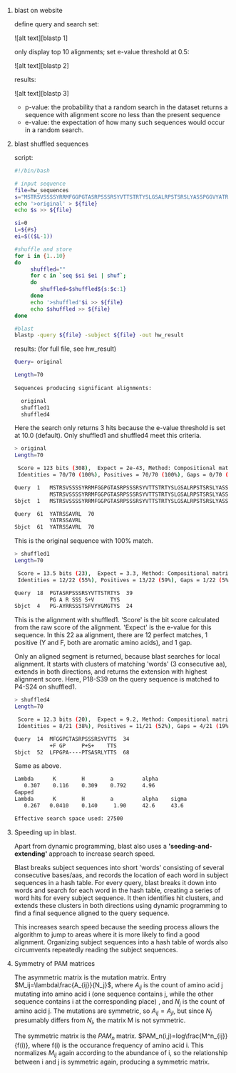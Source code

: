 1. blast on website
   
   define query and search set:
   
   ![alt text][blastp 1]
   
   only display top 10 alignments; set e-value threshold at 0.5:
   
   ![alt text][blastp 2]
   
   results:
   
   ![alt text][blastp 3]
   
   * p-value: the probability that a random search in the dataset returns a sequence with alignment score no less than the present sequence
   * e-value: the expectation of how many such sequences would occur in a random search.
   
2. blast shuffled sequences
   
   script:
   
   ```bash
   #!/bin/bash
   
   # input sequence
   file=hw_sequences
   s="MSTRSVSSSSYRRMFGGPGTASRPSSSRSYVTTSTRTYSLGSALRPSTSRSLYASSPGGVYATRSSAVRL"
   echo '>original' > ${file}
   echo $s >> ${file}
   
   si=0
   L=${#s}
   ei=$(($L-1))
   
   #shuffle and store
   for i in {1..10}
   do
        shuffled=""
        for c in `seq $si $ei | shuf`;
        do
           shuffled=$shuffled${s:$c:1}
        done
        echo '>shuffled'$i >> ${file}
        echo $shuffled >> ${file}
   done
   
   #blast
   blastp -query ${file} -subject ${file} -out hw_result
   ```
   
   results: (for full file, see hw_result)
   
   ```bash
   Query= original

   Length=70
                                                                         Score     E
   Sequences producing significant alignments:                          (Bits)  Value

     original                                                            123     2e-43
     shuffled1                                                           13.5    3.3
     shuffled4                                                           12.3    9.2

   ```
   
   Here the search only returns 3 hits because the e-value threshold is set at 10.0 (default). Only shuffled1 and shuffled4 meet this criteria.
   
   ```bash
   > original
   Length=70

    Score = 123 bits (308),  Expect = 2e-43, Method: Compositional matrix adjust.
    Identities = 70/70 (100%), Positives = 70/70 (100%), Gaps = 0/70 (0%)

   Query  1   MSTRSVSSSSYRRMFGGPGTASRPSSSRSYVTTSTRTYSLGSALRPSTSRSLYASSPGGV  60
              MSTRSVSSSSYRRMFGGPGTASRPSSSRSYVTTSTRTYSLGSALRPSTSRSLYASSPGGV
   Sbjct  1   MSTRSVSSSSYRRMFGGPGTASRPSSSRSYVTTSTRTYSLGSALRPSTSRSLYASSPGGV  60

   Query  61  YATRSSAVRL  70
              YATRSSAVRL
   Sbjct  61  YATRSSAVRL  70
   ```
   
   This is the original sequence with 100% match.
   
   ```bash
   > shuffled1
   Length=70

    Score = 13.5 bits (23),  Expect = 3.3, Method: Compositional matrix adjust.
    Identities = 12/22 (55%), Positives = 13/22 (59%), Gaps = 1/22 (5%)

   Query  18  PGTASRPSSSRSYVTTSTRTYS  39
              PG A R SSS S+V     TYS
   Sbjct  4   PG-AYRRSSSTSFVYYGMGTYS  24
   ```
   
   This is the alignment with shuffled1. 'Score' is the bit score calculated from the raw score of the alignment. 'Expect' is the e-value for this sequence. In this 22 aa alignment, there are 12 perfect matches, 1 positive (Y and F, both are aromatic amino acids), and 1 gap. 
   
   Only an aligned segment is returned, because blast searches for local alignment. It starts with clusters of matching 'words' (3 consecutive aa), extends in both directions, and returns the extension with highest alignment score. Here, P18-S39 on the query sequence is matched to P4-S24 on shuffled1.
   
   ```bash
   > shuffled4
   Length=70

    Score = 12.3 bits (20),  Expect = 9.2, Method: Compositional matrix adjust.
    Identities = 8/21 (38%), Positives = 11/21 (52%), Gaps = 4/21 (19%)

   Query  14  MFGGPGTASRPSSSRSYVTTS  34
              +F GP     P+S+    TTS
   Sbjct  52  LFPGPA----PTSASRLYTTS  68
   ```
   
   Same as above.
   
   ```bash
   Lambda      K        H        a         alpha
      0.307    0.116    0.309    0.792     4.96
   Gapped
   Lambda      K        H        a         alpha    sigma
      0.267   0.0410    0.140     1.90     42.6     43.6

   Effective search space used: 27500
   ```
   
3. Speeding up in blast.

   Apart from dynamic programming, blast also uses a **'seeding-and-extending'** approach to increase search speed.
   
   Blast breaks subject sequences into short 'words' consisting of several consecutive bases/aas, and records the location of each word in subject sequences in a hash table. For every query, blast breaks it down into words and search for each word in the hash table, creating a series of word hits for every subject sequence. It then identifies hit clusters, and extends these clusters in both directions using dynamic programming to find a final sequence aligned to the query sequence.
   
   This increases search speed because the seeding process allows the algorithm to jump to areas where it is more likely to find a good alignment. Organizing subject sequences into a hash table of words also circumvents repeatedly reading the subject sequences.
   
4. Symmetry of PAM matrices

   The asymmetric matrix is the mutation matrix. Entry $M_ij=\lambda\frac{A_{ij}}{N_j}$, where $A_{ij}$ is the count of amino acid j mutating into amino acid i (one sequence contains j, while the other sequence contains i at the corresponding place) , and $N_j$ is the count of amino acid j. The mutations are symmetric, so $A_{ij}=A_{ji}$, but since $N_j$ presumably differs from $N_i$, the matrix M is not symmetric.
   
   The symmetric matrix is the $PAM_n$ matrix. $PAM_n(i,j)=log\frac{M^n_{ij}}{f(i)}, where f(i) is the occurance frequency of amino acid i. This normalizes $M_{ij}$ again according to the abundance of i, so the relationship between i and j is symmetric again, producing a symmetric matrix.
   
